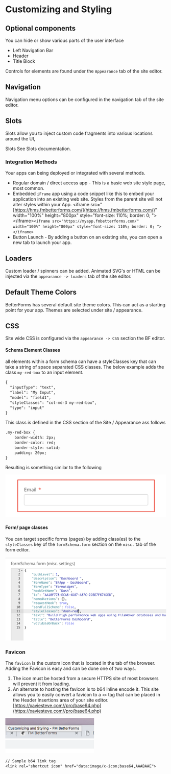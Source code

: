 # Customizing and Styling

## Optional components

You can hide or show various parts of the user interface

* Left Navigation Bar
* Header
* Title Block

Controls for elements are found under the `Appearance` tab of the site editor.

## Navigation

Navigation menu options can be configured in the navigation tab of the site editor.

## Slots

Slots allow you to inject custom code fragments into various locations around the UI,

Slots See Slots documentation.

### Integration Methods

Your apps can being deployed or integrated with several methods.

* Regular domain / direct access app - This is a basic web site style page, most common.
* Embedded `iFrame` app using a code snippet like this to embed your application into an existing web site. Styles from the parent site will not alter styles within your App. &lt;iframe src="[https://hms.fmbetterforms.com/](https://hms.fmbetterforms.com/)" width="100%" height="800px" style="font-size: 110%; border: 0; "&gt;&lt;/iframe&gt;`<iframe src="https://myapp.fmbetterforms.com/" width="100%" height="800px" style="font-size: 110%; border: 0; "></iframe>`
* Button Launch - By adding a button on an existing site, you can open a new tab to launch your app.

## Loaders

Custom loader / spinners can be added. Animated SVG's or HTML can be injected via the `appearance -> loaders` tab of the site editor.

## Default Theme Colors

BetterForms has several default site theme colors. This can act as a starting point for your app. Themes are selected under site / appearance.

## CSS

Site wide CSS is configured via the `appearance -> CSS` section the BF editor.

#### Schema Element Classes

all elements within a form schema can have a styleClasses key that can take a string of space separated CSS classes. The below example adds the class `my-red-box` to an input element.

```text
{
  "inputType": "text",
  "label": "My Input",
  "model": "field1",
  "styleClasses": "col-md-3 my-red-box",
  "type": "input"
}
```

This class is defined in the CSS section of the Site / Appearance ass follows

```text
.my-red-box {
    border-width: 2px;
    border-color: red;
    border-style: solid;
    padding: 20px;
}
```

Resulting is something similar to the following 

![](../.gitbook/assets/image.png)

#### Form/ page classes

You can target specific forms \(pages\) by adding class\(es\) to the `styleClasses` key of the `formSchema.form` section on the `misc.` tab of the form editor.

![](../.gitbook/assets/screen-shot-2018-07-06-at-1.11.03-pm.png)

### Favicon

The `favicon` is the custom icon that is located in the tab of the browser. Adding the Favicon is easy and can be done one of two ways.

1. The icon must be hosted from a secure HTTPS site of most browsers will prevent it from loading.  
2. An alternate to hosting the favicon is to b64 inline encode it. This site allows you to easily convert a favicon to a `<>` tag that can be placed in the Header Insertions area of your site editor. [https://xaviesteve.com//pro/base64.php](https://xaviesteve.com//pro/base64.php)

![](../.gitbook/assets/screen-shot-2018-11-28-at-12.39.43-am.png)

```markup
// Sample b64 link tag 
<link rel="shortcut icon" href="data:image/x-icon;base64,AAABAAE">
```

